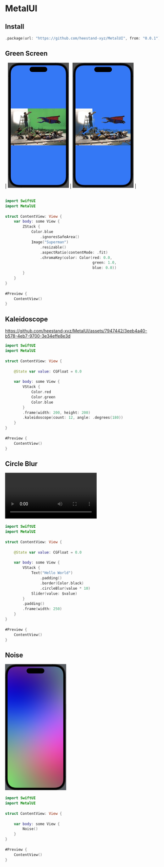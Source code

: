 # MetalUI

## Install

```swift
.package(url: "https://github.com/heestand-xyz/MetalUI", from: "0.0.1")
```

## Green Screen

| <img src="https://github.com/heestand-xyz/MetalUI-Docs/blob/main/Assets/Effects/Chroma%20Key/MetalUI%20Green%20Screen%20A.jpeg?raw=true" width=200/> | 
<img src="https://github.com/heestand-xyz/MetalUI-Docs/blob/main/Assets/Effects/Chroma%20Key/MetalUI%20Green%20Screen%20B.jpeg?raw=true" width=200/> | 

```swift

import SwiftUI
import MetalUI

struct ContentView: View {
    var body: some View {
        ZStack {
            Color.blue
                .ignoresSafeArea()
            Image("Superman")
                .resizable()
                .aspectRatio(contentMode: .fit)
                .chromaKey(color: Color(red: 0.0,
                                        green: 1.0,
                                        blue: 0.0))
        }
    }
}

#Preview {
    ContentView()
}
```

## Kaleidoscope

https://github.com/heestand-xyz/MetalUI/assets/7947442/3eeb4a40-b578-4eb7-9700-3e34effe8e3d

```swift
import SwiftUI
import MetalUI

struct ContentView: View {
    
    @State var value: CGFloat = 0.0
    
    var body: some View {
        VStack {
            Color.red
            Color.green
            Color.blue
        }
        .frame(width: 200, height: 200)
        .kaleidoscope(count: 12, angle: .degrees(180))
    }
}

#Preview {
    ContentView()
}
```

## Circle Blur

![](https://github.com/heestand-xyz/MetalUI-Docs/raw/main/Assets/Effects/Circle%20Blur/MetalUI%20Circle%20Blur.mov)

```swift
import SwiftUI
import MetalUI

struct ContentView: View {
    
    @State var value: CGFloat = 0.0
    
    var body: some View {
        VStack {
            Text("Hello World")
                .padding()
                .border(Color.black)
                .circleBlur(value * 10)
            Slider(value: $value)
        }
        .padding()
        .frame(width: 250)
    }
}

#Preview {
    ContentView()
}
```

## Noise

<img src="https://github.com/heestand-xyz/MetalUI-Docs/blob/main/Assets/Content/Noise/MetalUI%20Noise.png?raw=true" width=200/>

```swift
import SwiftUI
import MetalUI

struct ContentView: View {
    
    var body: some View {
        Noise()
    }
}

#Preview {
    ContentView()
}
```
